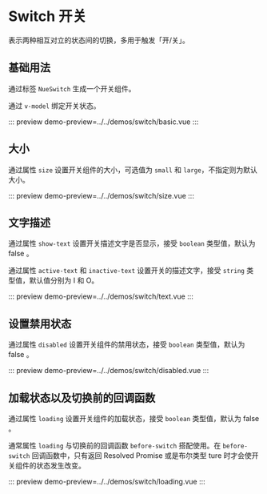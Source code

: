 # Switch 开关

表示两种相互对立的状态间的切换，多用于触发「开/关」。

## 基础用法

通过标签 `NueSwitch` 生成一个开关组件。

通过 `v-model` 绑定开关状态。

::: preview
demo-preview=../../demos/switch/basic.vue
:::

## 大小

通过属性 `size` 设置开关组件的大小，可选值为 `small` 和 `large`，不指定则为默认大小。

::: preview
demo-preview=../../demos/switch/size.vue
:::

## 文字描述

通过属性 `show-text` 设置开关描述文字是否显示，接受 `boolean` 类型值，默认为 false 。

通过属性 `active-text` 和 `inactive-text` 设置开关的描述文字，接受 `string` 类型值，默认值分别为 I 和 O。

::: preview
demo-preview=../../demos/switch/text.vue
:::

## 设置禁用状态

通过属性 `disabled` 设置开关组件的禁用状态，接受 `boolean` 类型值，默认为 false 。

::: preview
demo-preview=../../demos/switch/disabled.vue
:::

## 加载状态以及切换前的回调函数

通过属性 `loading` 设置开关组件的加载状态，接受 `boolean` 类型值，默认为 false 。

通常属性 `loading` 与切换前的回调函数 `before-switch` 搭配使用。在 `before-switch` 回调函数中，只有返回 Resolved Promise
或是布尔类型 ture 时才会使开关组件的状态发生改变。

::: preview
demo-preview=../../demos/switch/loading.vue
:::
